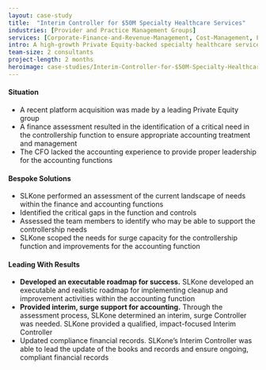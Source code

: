 ```yaml
---
layout: case-study
title:  "Interim Controller for $50M Specialty Healthcare Services"
industries: [Provider and Practice Management Groups]
services: [Corporate-Finance-and-Revenue-Management, Cost-Management, Financial-Analytics, Performance-Improvement]
intro: A high-growth Private Equity-backed specialty healthcare services company needed an interim-controller to correct the financials
team-size: 2 consultants
project-length: 2 months
heroimage: case-studies/Interim-Controller-for-$50M-Specialty-Healthcare-Services.jpg
---
```


#### Situation
- A recent platform acquisition was made by a leading Private Equity group ​
- A finance assessment resulted in the identification of a critical need in the controllership function to ensure appropriate accounting treatment and management​
- The CFO lacked the accounting experience to provide proper leadership for the accounting functions

#### Bespoke Solutions
- SLKone performed an assessment of the current landscape of needs within the finance and accounting functions​
- Identified the critical gaps in the function and controls​
- Assessed the team members to identify who may be able to support the controllership needs​
- SLKone scoped the needs for surge capacity for the controllership function and improvements for the accounting function 

#### Leading With Results
- **Developed an executable roadmap for success.** SLKone developed an executable and realistic roadmap for implementing cleanup and improvement activities within the accounting function​
- **Provided interim, surge support for accounting.**  Through the assessment process, SLKone determined an interim, surge Controller was needed. SLKone provided a qualified, impact-focused Interim Controller
- Updated compliance financial records. SLKone’s Interim Controller was able to lead the update of the books and records and ensure ongoing, compliant financial records
